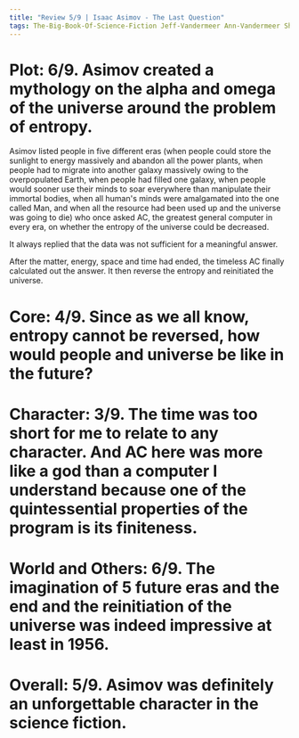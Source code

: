 ```yaml
---
title: "Review 5/9 | Isaac Asimov - The Last Question"
tags: The-Big-Book-Of-Science-Fiction Jeff-Vandermeer Ann-Vandermeer Short-Story Novelette Science-Fiction 1920-1992 1956
---
```


# Plot: 6/9. Asimov created a mythology on the alpha and omega of the universe around the problem of entropy.
Asimov listed people in five different eras (when people could store the sunlight to energy massively and abandon all the power plants, when people had to migrate into another galaxy massively owing to the overpopulated Earth, when people had filled one galaxy, when people would sooner use their minds to soar everywhere than manipulate their immortal bodies, when all human's minds were amalgamated into the one called Man, and when all the resource had been used up and the universe was going to die) who once asked AC, the greatest general computer in every era, on whether the entropy of the universe could be decreased.

It always replied  that the data was not sufficient for a meaningful answer.

After the matter, energy, space and time had ended, the timeless AC finally calculated out the answer. It then reverse the entropy and reinitiated the universe.

# Core: 4/9. Since as we all know, entropy cannot be reversed, how would people and universe be like in the future?



# Character: 3/9. The time was too short for me to relate to any character. And AC here was more like a god than a computer I understand because one of the quintessential properties of the program is its finiteness.

# World and Others: 6/9. The imagination of 5 future eras and the end and the reinitiation of the universe was indeed impressive at least in 1956.



# Overall: 5/9. Asimov was definitely an unforgettable character in the science fiction.


